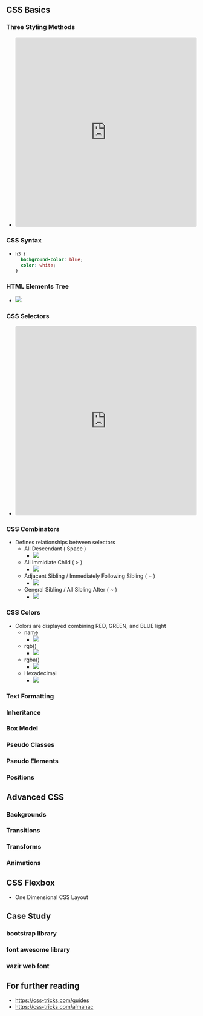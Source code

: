 ## CSS Basics

### Three Styling Methods

- <iframe src="https://codesandbox.io/embed/crazy-darkness-idxdw?fontsize=14&hidenavigation=1&theme=dark"
     style="width:100%; height:500px; border:0; border-radius: 4px; overflow:hidden;"
     title="crazy-darkness-idxdw"
     allow="accelerometer; ambient-light-sensor; camera; encrypted-media; geolocation; gyroscope; hid; microphone; midi; payment; usb; vr; xr-spatial-tracking"
     sandbox="allow-forms allow-modals allow-popups allow-presentation allow-same-origin allow-scripts"
   ></iframe>

### CSS Syntax

- ```css
  h3 {
    background-color: blue;
    color: white;
  }
  ```

### HTML Elements Tree

- <img class="img-fluid" src="./assets/image/html_elements_tree.jpg" />

### CSS Selectors

- <iframe src="https://codesandbox.io/embed/css-selectors-7sth5?fontsize=14&hidenavigation=1&theme=dark"
     style="width:100%; height:500px; border:0; border-radius: 4px; overflow:hidden;"
     title="CSS Selectors"
     allow="accelerometer; ambient-light-sensor; camera; encrypted-media; geolocation; gyroscope; hid; microphone; midi; payment; usb; vr; xr-spatial-tracking"
     sandbox="allow-forms allow-modals allow-popups allow-presentation allow-same-origin allow-scripts"
   ></iframe>

### CSS Combinators

- Defines relationships between selectors
  - All Descendant ( Space )
    - <img class="img-fluid" src="./assets/image/combinators_01_descendant.jpg" />
  - All Immidiate Child ( > )
    - <img class="img-fluid" src="./assets/image/combinators_02_child.jpg" />
  - Adjacent Sibling / Immediately Following Sibling ( + )
    - <img class="img-fluid" src="./assets/image/combinators_03_adjacent_sibling.jpg" />
  - General Sibling / All Sibling After ( ~ )
    - <img class="img-fluid" src="./assets/image/combinators_04_general_sibling.jpg" />

### CSS Colors

- Colors are displayed combining RED, GREEN, and BLUE light
  - name
    - <img class="img-fluid" src="./assets/image/css_colors_1.jpg" />
  - rgb()
    - <img class="img-fluid" src="./assets/image/css_colors_2.jpg" />
  - rgba()
    - <img class="img-fluid" src="./assets/image/css_colors_3.jpg" />
  - Hexadecimal
    - <img class="img-fluid" src="./assets/image/css_colors_4.jpg" />

### Text Formatting

### Inheritance

### Box Model

### Pseudo Classes

### Pseudo Elements

### Positions

## Advanced CSS

### Backgrounds

### Transitions

### Transforms

### Animations

## CSS Flexbox

- One Dimensional CSS Layout

## Case Study

### bootstrap library

### font awesome library

### vazir web font

## For further reading

- https://css-tricks.com/guides
- https://css-tricks.com/almanac

